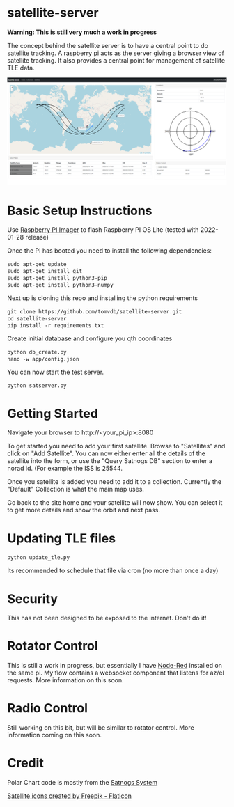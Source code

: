 # satellite-server

**Warning: This is still very much a work in progress**

The concept behind the satellite server is to have a central point to do satellite tracking. A raspberry pi acts as the server giving a browser view of satellite tracking. It also provides a central point for management of satellite TLE data.

![overview](images/overview.png)

# Basic Setup Instructions

Use [Raspberry PI Imager](https://www.raspberrypi.com/software/) to flash Raspberry PI OS Lite (tested with 2022-01-28 release)

Once the PI has booted you need to install the following dependencies:

```
sudo apt-get update
sudo apt-get install git
sudo apt-get install python3-pip
sudo apt-get install python3-numpy
```

Next up is cloning this repo and installing the python requirements

```
git clone https://github.com/tomvdb/satellite-server.git
cd satellite-server
pip install -r requirements.txt
```
Create initial database and configure you qth coordinates

```
python db_create.py
nano -w app/config.json
```

You can now start the test server. 

```
python satserver.py
```

# Getting Started

Navigate your browser to http://<your_pi_ip>:8080

To get started you need to add your first satellite. Browse to "Satellites" and click on "Add Satellite". You can now either enter all the details of the satellite into the form, or use the "Query Satnogs DB" section to enter a norad id. (For example the ISS is 25544.

Once you satellite is added you need to add it to a collection. Currently the "Default" Collection is what the main map uses.

Go back to the site home and your satellite will now show. You can select it to get more details and show the orbit and next pass.

# Updating TLE files

```
python update_tle.py
```

Its recommended to schedule that file via cron (no more than once a day)

# Security

This has not been designed to be exposed to the internet. Don't do it!

# Rotator Control

This is still a work in progress, but essentially I have [Node-Red](https://nodered.org/) installed on the same pi. My flow contains a websocket component that listens for az/el requests. More information on this soon.

# Radio Control

Still working on this bit, but will be similar to rotator control. More information coming on this soon.

# Credit
Polar Chart code is mostly from the [Satnogs System](https://satnogs.org/)

<a href="https://www.flaticon.com/free-icons/satellite" title="satellite icons">Satellite icons created by Freepik - Flaticon</a>
